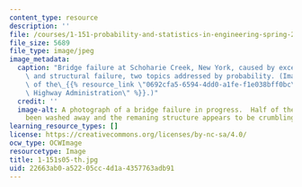 ```yaml
---
content_type: resource
description: ''
file: /courses/1-151-probability-and-statistics-in-engineering-spring-2005/22663ab0a52205cc4d1a4357763adb91_1-151s05-th.jpg
file_size: 5689
file_type: image/jpeg
image_metadata:
  caption: "Bridge failure at Schoharie Creek, New York, caused by excessive rains\
    \ and structural failure, two topics addressed by probability. (Image courtesy\
    \ of the\_{{% resource_link \"0692cfa5-6594-4dd0-a1fe-f1e038bff0bc\" \"Federal\
    \ Highway Administration\" %}}.)"
  credit: ''
  image-alt: A photograph of a bridge failure in progress.  Half of the bridge has
    been washed away and the remaning structure appears to be crumbling.
learning_resource_types: []
license: https://creativecommons.org/licenses/by-nc-sa/4.0/
ocw_type: OCWImage
resourcetype: Image
title: 1-151s05-th.jpg
uid: 22663ab0-a522-05cc-4d1a-4357763adb91
---
```

